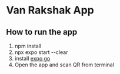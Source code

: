 # Van Rakshak App

## How to run the app
1. npm install
2. npx expo start --clear
3. install [expo go](https://expo.dev/client)
4. Open the app and scan QR from terminal


